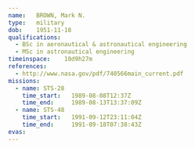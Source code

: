 ```yaml
---
name:	BROWN, Mark N.
type:	military
dob:	1951-11-18
qualifications:
  - BSc in aeronautical & astronautical engineering
  - MSc in astronautical engineering
timeinspace:	10d9h27m
references:
  - http://www.nasa.gov/pdf/740566main_current.pdf
missions:
  - name: STS-28
    time_start:   1989-08-08T12:37Z
    time_end:     1989-08-13T13:37:09Z
  - name: STS-48
    time_start:   1991-09-12T23:11:04Z
    time_end:     1991-09-18T07:38:43Z
evas:
---
```


